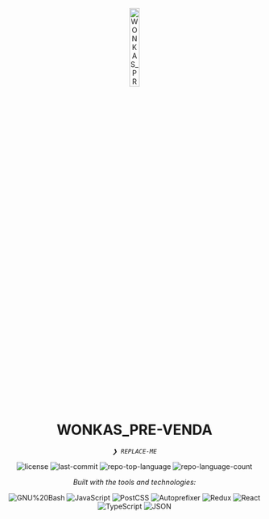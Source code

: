 <p align="center">
  <img src="https://img.icons8.com/?size=512&id=55494&format=png" width="20%" alt="WONKAS_PRE-VENDA-logo">
</p>
<p align="center">
    <h1 align="center">WONKAS_PRE-VENDA</h1>
</p>
<p align="center">
    <em><code>❯ REPLACE-ME</code></em>
</p>
<p align="center">
	<img src="https://img.shields.io/github/license/daviseidel/wonkas_pre-venda?style=flat&logo=opensourceinitiative&logoColor=white&color=0080ff" alt="license">
	<img src="https://img.shields.io/github/last-commit/daviseidel/wonkas_pre-venda?style=flat&logo=git&logoColor=white&color=0080ff" alt="last-commit">
	<img src="https://img.shields.io/github/languages/top/daviseidel/wonkas_pre-venda?style=flat&color=0080ff" alt="repo-top-language">
	<img src="https://img.shields.io/github/languages/count/daviseidel/wonkas_pre-venda?style=flat&color=0080ff" alt="repo-language-count">
</p>
<p align="center">
		<em>Built with the tools and technologies:</em>
</p>
<p align="center">
	<img src="https://img.shields.io/badge/GNU%20Bash-4EAA25.svg?style=flat&logo=GNU-Bash&logoColor=white" alt="GNU%20Bash">
	<img src="https://img.shields.io/badge/JavaScript-F7DF1E.svg?style=flat&logo=JavaScript&logoColor=black" alt="JavaScript">
	<img src="https://img.shields.io/badge/PostCSS-DD3A0A.svg?style=flat&logo=PostCSS&logoColor=white" alt="PostCSS">
	<img src="https://img.shields.io/badge/Autoprefixer-DD3735.svg?style=flat&logo=Autoprefixer&logoColor=white" alt="Autoprefixer">
	<img src="https://img.shields.io/badge/Redux-764ABC.svg?style=flat&logo=Redux&logoColor=white" alt="Redux">
	<img src="https://img.shields.io/badge/React-61DAFB.svg?style=flat&logo=React&logoColor=black" alt="React">
	<img src="https://img.shields.io/badge/TypeScript-3178C6.svg?style=flat&logo=TypeScript&logoColor=white" alt="TypeScript">
	<img src="https://img.shields.io/badge/JSON-000000.svg?style=flat&logo=JSON&logoColor=white" alt="JSON">
</p>

<br>
